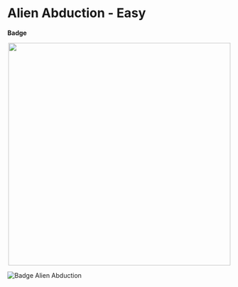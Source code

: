 <h1>
  Alien Abduction - Easy
</h1>

**Badge**

<p align="center" width=300>
  <img src="![Badge Alien Abduction](https://github.com/user-attachments/assets/1712cc95-6cc3-4a41-9b91-97e15b5ef374)" width=500>
</p>


![Badge Alien Abduction](https://github.com/user-attachments/assets/30d86f83-4901-44a7-aee6-5ca2a9047e59)

